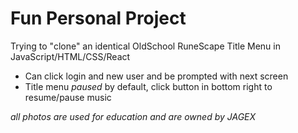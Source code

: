 # Fun Personal Project

Trying to "clone" an identical OldSchool RuneScape Title Menu in JavaScript/HTML/CSS/React

- Can click login and new user and be prompted with next screen
- Title menu *paused* by default, click button in bottom right to resume/pause music 



*all photos are used for education and are owned by JAGEX*
